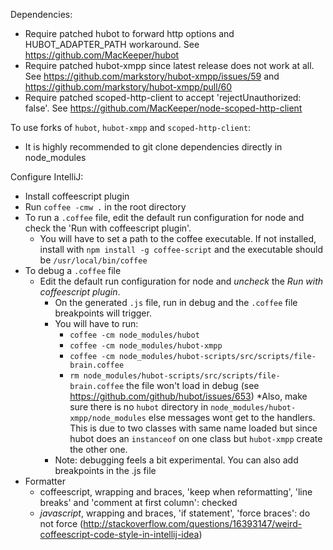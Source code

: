 Dependencies:
  * Require patched hubot to forward http options and HUBOT_ADAPTER_PATH workaround. See https://github.com/MacKeeper/hubot
  * Require patched hubot-xmpp since latest release does not work at all. See https://github.com/markstory/hubot-xmpp/issues/59 and https://github.com/markstory/hubot-xmpp/pull/60
  * Require patched scoped-http-client to accept 'rejectUnauthorized: false'. See https://github.com/MacKeeper/node-scoped-http-client

To use forks of ```hubot```, ```hubot-xmpp``` and ```scoped-http-client```:
  * It is highly recommended to git clone dependencies directly in node_modules

Configure IntelliJ:
  * Install coffeescript plugin
  * Run ```coffee -cmw .``` in the root directory
  * To run a ```.coffee``` file, edit the default run configuration for node and check the 'Run with coffeescript plugin'.
    * You will have to set a path to the coffee executable. If not installed, install with ```npm install -g coffee-script``` and the executable should be ```/usr/local/bin/coffee```
  * To debug a ```.coffee``` file
    * Edit the default run configuration for node and *uncheck* the *Run with coffeescript plugin*.
      * On the generated ```.js``` file, run in debug and the ```.coffee``` file breakpoints will trigger.
      * You will have to run:
        * ```coffee -cm node_modules/hubot```
        * ```coffee -cm node_modules/hubot-xmpp```
        * ```coffee -cm node_modules/hubot-scripts/src/scripts/file-brain.coffee```
        * ```rm node_modules/hubot-scripts/src/scripts/file-brain.coffee``` the file won't load in debug (see https://github.com/github/hubot/issues/653)
      *Also, make sure there is no ```hubot``` directory in ```node_modules/hubot-xmpp/node_modules``` else messages wont get to the handlers. This is due to two classes with same name loaded but since 
      hubot does an ```instanceof``` on one class but ```hubot-xmpp``` create the other one.  
      * Note: debugging feels a bit experimental. You can also add breakpoints in the .js file
  * Formatter
    * coffeescript, wrapping and braces, 'keep when reformatting', 'line breaks' and 'comment at first column': checked
    * *javascript*, wrapping and braces, 'if statement', 'force braces': do not force (http://stackoverflow.com/questions/16393147/weird-coffeescript-code-style-in-intellij-idea)

